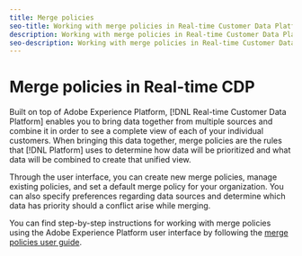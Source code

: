 ```yaml
---
title: Merge policies
seo-title: Working with merge policies in Real-time Customer Data Platform
description: Working with merge policies in Real-time Customer Data Platform
seo-description: Working with merge policies in Real-time Customer Data Platform
---
```


# Merge policies in Real-time CDP

Built on top of Adobe Experience Platform, [!DNL Real-time Customer Data Platform] enables you to bring data together from multiple sources and combine it in order to see a complete view of each of your individual customers. When bringing this data together, merge policies are the rules that [!DNL Platform] uses to determine how data will be prioritized and what data will be combined to create that unified view.

Through the user interface, you can create new merge policies, manage existing policies, and set a default merge policy for your organization. You can also specify preferences regarding data sources and determine which data has priority should a conflict arise while merging.

You can find step-by-step instructions for working with merge policies using the Adobe Experience Platform user interface by following the [merge policies user guide](../../profile/ui/merge-policies.md).

